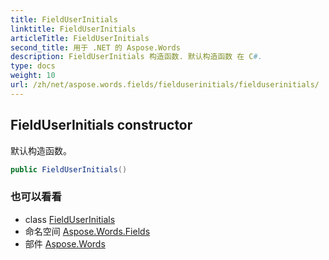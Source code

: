 ```yaml
---
title: FieldUserInitials
linktitle: FieldUserInitials
articleTitle: FieldUserInitials
second_title: 用于 .NET 的 Aspose.Words
description: FieldUserInitials 构造函数. 默认构造函数 在 C#.
type: docs
weight: 10
url: /zh/net/aspose.words.fields/fielduserinitials/fielduserinitials/
---
```

## FieldUserInitials constructor

默认构造函数。

```csharp
public FieldUserInitials()
```

### 也可以看看

* class [FieldUserInitials](../)
* 命名空间 [Aspose.Words.Fields](../../../aspose.words.fields/)
* 部件 [Aspose.Words](../../../)
